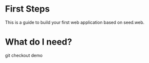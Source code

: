 First Steps
===========

This is a guide to build your first web application based on seed.web.

What do I need?
===============

git checkout demo




